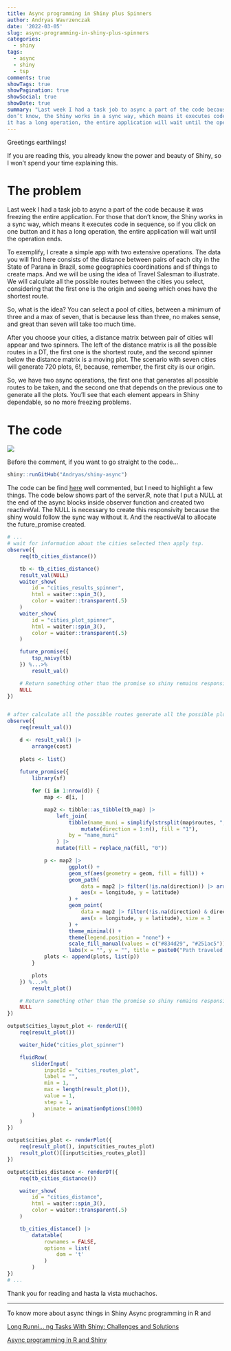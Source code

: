 ```yaml
---
title: Async programming in Shiny plus Spinners
author: Andryas Wavrzenczak
date: '2022-03-05'
slug: async-programming-in-shiny-plus-spinners
categories:
  - shiny
tags:
  - async
  - shiny
  - tsp
comments: true
showTags: true
showPagination: true
showSocial: true
showDate: true
summary: "Last week I had a task job to async a part of the code because it was freezing the entire application. For those that
don’t know, the Shiny works in a sync way, which means it executes code in sequence, so if you click on one button and
it has a long operation, the entire application will wait until the operation ends."
---
```


Greetings earthlings!

If you are reading this, you already know the power and beauty of Shiny, so I won’t spend your time explaining this.

<!--more-->

# The problem

Last week I had a task job to async a part of the code because it was freezing the entire application. For those that
don’t know, the Shiny works in a sync way, which means it executes code in sequence, so if you click on one button and
it has a long operation, the entire application will wait until the operation ends.  

To exemplify, I create a simple app with two extensive operations. The data you will find here consists of the distance
between pairs of each city in the State of Parana in Brazil, some geographics coordinations and sf things to create
maps. And we will be using the idea of Travel Salesman to illustrate. We will calculate all the possible routes between
the cities you select, considering that the first one is the origin and seeing which ones have the shortest route.  

So, what is the idea? You can select a pool of cities, between a minimum of three and a max of seven, that is because
less than three, no makes sense, and great than seven will take too much time. 

After you choose your cities, a distance matrix between pair of cities will appear and two spinners. The left of the
distance matrix is all the possible routes in a DT, the first one is the shortest route, and the second spinner below
the distance matrix is a moving plot. The scenario with seven cities will generate 720 plots, 6!, because, remember, the
first city is our origin.  

So, we have two async operations, the first one that generates all possible routes to be taken, and the second one that
depends on the previous one to generate all the plots. You’ll see that each element appears in Shiny dependable, so no
more freezing problems. 

# The code

![](https://raw.githubusercontent.com/Andryas/shiny-async/master/example.gif)

Before the comment, if you want to go straight to the code...

```r
shiny::runGitHub("Andryas/shiny-async")
```

The code can be find [here](https://github.com/andryas/shiny-async) well commented, but I need to highlight a few
things. The code below shows part of the server.R, note that I put a NULL at the end of the async blocks inside observer
function and created two reactiveVal. The NULL is necessary to create this responsivity because the shiny would follow
the sync way without it. And the reactiveVal to allocate the future_promise created.

```r
# ...
# wait for information about the cities selected then apply tsp.
observe({
    req(tb_cities_distance())

    tb <- tb_cities_distance()
    result_val(NULL)
    waiter_show(
        id = "cities_results_spinner",
        html = waiter::spin_3(),
        color = waiter::transparent(.5)
    )
    waiter_show(
        id = "cities_plot_spinner",
        html = waiter::spin_3(),
        color = waiter::transparent(.5)
    )

    future_promise({
        tsp_naivy(tb)
    }) %...>%
        result_val()

    # Return something other than the promise so shiny remains responsive
    NULL
})


# after calculate all the possible routes generate all the possible plots
observe({
    req(result_val())

    d <- result_val() |>
        arrange(cost)
    
    plots <- list()
    
    future_promise({
        library(sf)

        for (i in 1:nrow(d)) {
            map <- d[i, ]

            map2 <- tibble::as_tibble(tb_map) |> 
                left_join(
                    tibble(name_muni = simplify(strsplit(map$routes, ";"))) |>
                        mutate(direction = 1:n(), fill = "1"),
                    by = "name_muni"
                ) |>
                mutate(fill = replace_na(fill, "0"))

            p <- map2 |>
                    ggplot() +
                    geom_sf(aes(geometry = geom, fill = fill)) +
                    geom_path(
                        data = map2 |> filter(!is.na(direction)) |> arrange(direction),
                        aes(x = longitude, y = latitude)
                    ) +
                    geom_point(
                        data = map2 |> filter(!is.na(direction) & direction == 1),
                        aes(x = longitude, y = latitude), size = 3
                    ) +
                    theme_minimal() +
                    theme(legend.position = "none") +
                    scale_fill_manual(values = c("#834d29", "#251ac5")) +
                    labs(x = "", y = "", title = paste0("Path traveled: ", formatC(map$cost / 1000, format = "f", big.mark = ",", digits = 2), " km"))
            plots <- append(plots, list(p))
        }

        plots
    }) %...>%
        result_plot()

    # Return something other than the promise so shiny remains responsive
    NULL
})

output$cities_layout_plot <- renderUI({
    req(result_plot())

    waiter_hide("cities_plot_spinner")

    fluidRow(
        sliderInput(
            inputId = "cities_routes_plot", 
            label = "",
            min = 1, 
            max = length(result_plot()), 
            value = 1, 
            step = 1,
            animate = animationOptions(1000)
        )
    )
})

output$cities_plot <- renderPlot({
    req(result_plot(), input$cities_routes_plot)
    result_plot()[[input$cities_routes_plot]]
})

output$cities_distance <- renderDT({
    req(tb_cities_distance())

    waiter_show(
        id = "cities_distance",
        html = waiter::spin_3(),
        color = waiter::transparent(.5)
    )

    tb_cities_distance() |>
        datatable(
            rownames = FALSE,
            options = list(
                dom = 't'
            )
        )
})
# ...
```


Thank you for reading and hasta la vista muchachos.  

***

To know more about async things in Shiny Async programming in R and

[Long Runni...
ng Tasks With Shiny: Challenges and Solutions](https://www.r-bloggers.com/2018/07/long-running-tasks-with-shiny-challenges-and-solutions/)

[Async programming in R and Shiny](https://medium.com/@joe.cheng/async-programming-in-r-and-shiny-ebe8c5010790)